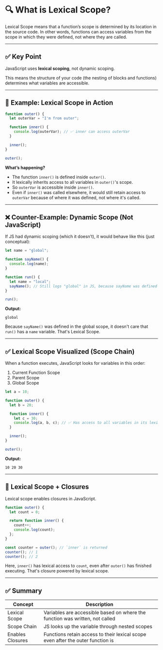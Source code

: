 # 🔍 What is Lexical Scope?

Lexical Scope means that a function’s scope is determined by its location in the source code. In other words, functions can access variables from the scope in which they were defined, not where they are called.

---

## ✅ Key Point

JavaScript uses **lexical scoping**, not dynamic scoping.

This means the structure of your code (the nesting of blocks and functions) determines what variables are accessible.

---

## 🧠 Example: Lexical Scope in Action

```javascript
function outer() {
  let outerVar = "I'm from outer";

  function inner() {
    console.log(outerVar); // ✅ inner can access outerVar
  }

  inner();
}

outer();
```

**What’s happening?**

- The function `inner()` is defined inside `outer()`.
- It lexically inherits access to all variables in `outer()`'s scope.
- So `outerVar` is accessible inside `inner()`.
- Even if `inner()` was called elsewhere, it would still retain access to `outerVar` because of where it was defined, not where it's called.

---

## ❌ Counter-Example: Dynamic Scope (Not JavaScript)

If JS had dynamic scoping (which it doesn’t), it would behave like this (just conceptual):

```javascript
let name = "global";

function sayName() {
  console.log(name);
}

function run() {
  let name = "local";
  sayName(); // Still logs "global" in JS, because sayName was defined in global scope
}

run();
```

**Output:**

```
global
```

Because `sayName()` was defined in the global scope, it doesn't care that `run()` has a `name` variable. That's Lexical Scope.

---

## ✅ Lexical Scope Visualized (Scope Chain)

When a function executes, JavaScript looks for variables in this order:

1. Current Function Scope
2. Parent Scope
3. Global Scope

```javascript
let a = 10;

function outer() {
  let b = 20;

  function inner() {
    let c = 30;
    console.log(a, b, c); // ✅ Has access to all variables in its lexical scope
  }

  inner();
}

outer();
```

**Output:**

```
10 20 30
```

---

## 🚀 Lexical Scope + Closures

Lexical scope enables closures in JavaScript.

```javascript
function outer() {
  let count = 0;

  return function inner() {
    count++;
    console.log(count);
  };
}

const counter = outer(); // `inner` is returned
counter(); // 1
counter(); // 2
```

Here, `inner()` has lexical access to `count`, even after `outer()` has finished executing. That's closure powered by lexical scope.

---

## ✅ Summary

| Concept          | Description                                                                     |
| ---------------- | ------------------------------------------------------------------------------- |
| Lexical Scope    | Variables are accessible based on where the function was written, not called    |
| Scope Chain      | JS looks up the variable through nested scopes                                  |
| Enables Closures | Functions retain access to their lexical scope even after the outer function is |
